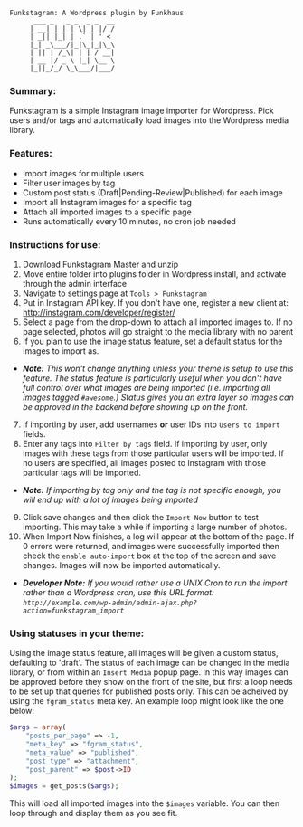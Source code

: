 ```
Funkstagram: A Wordpress plugin by Funkhaus
      ___ _   _ _  _ _  __
     | __| | | | \| | |/ /
     | _|| |_| | .` | ' <
     |_| _\___/|_|\_|_|\_\
     | || | /_\| | | / __|
     | __ |/ _ \ |_| \__ \
     |_||_/_/ \_\___/|___/

```

### Summary:

Funkstagram is a simple Instagram image importer for Wordpress. Pick users and/or
tags and automatically load images into the Wordpress media library.

### Features:

* Import images for multiple users
* Filter user images by tag
* Custom post status (Draft|Pending-Review|Published) for each image
* Import all Instagram images for a specific tag
* Attach all imported images to a specific page
* Runs automatically every 10 minutes, no cron job needed

### Instructions for use:

1. Download Funkstagram Master and unzip
2. Move entire folder into plugins folder in Wordpress install, and activate through the admin interface
3. Navigate to settings page at `Tools > Funkstagram`
4. Put in Instagram API key. If you don't have one, register a new client at: http://instagram.com/developer/register/
5. Select a page from the drop-down to attach all imported images to. If no page selected, photos will go straight to the media library with no parent
6. If you plan to use the image status feature, set a default status for the images to import as.</br>
  * _**Note:** This won't change anything unless your theme is setup to use this feature. The status feature is particularly useful when you don't have full control over what images are being imported (i.e. importing all images tagged `#awesome`.) Status gives you an extra layer so images can be approved in the backend before showing up on the front._
7. If importing by user, add usernames **or** user IDs into `Users to import` fields.
8. Enter any tags into `Filter by tags` field. If importing by user, only images with these tags from those particular users will be imported. If no users are specified, all images posted to Instagram with those particular tags will be imported. </br>
  * _**Note:** If importing by tag only and the tag is not specific enough, you will end up with a lot of images being imported_
9. Click save changes and then click the `Import Now` button to test importing. This may take a while if importing a large number of photos.
10. When Import Now finishes, a log will appear at the bottom of the page. If 0 errors were returned, and images were successfully imported then check the `enable auto-import` box at the top of the screen and save changes. Images will now be imported automatically. </br>
  * _**Developer Note:** If you would rather use a UNIX Cron to run the import rather than a Wordpress cron, use this URL format: `http://example.com/wp-admin/admin-ajax.php?action=funkstagram_import`_

### Using statuses in your theme:

Using the image status feature, all images will be given a custom status, defaulting to 'draft'. The status of each image can be changed in the media library, or from
within an `Insert Media` popup page. In this way images can be approved before they show on the front of the site, but first a loop needs to be set up that queries
for published posts only. This can be acheived by using the `fgram_status` meta key. An example loop might look like the one below:
```php
$args = array(
    "posts_per_page" => -1,
    "meta_key" => "fgram_status",
    "meta_value" => "published",
    "post_type" => "attachment",
    "post_parent" => $post->ID
);
$images = get_posts($args);
```
This will load all imported images into the `$images` variable. You can then loop through and display them as you see fit.

